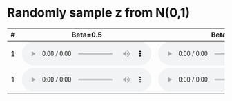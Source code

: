 # Randomly sample z from N(0,1)


|  # | Beta=0.5 | Beta=1 | Beta=2 | Beta=5 | 
| --- | --- | --- | --- | --- |
| 1 | <audio src="master/vae/samples_from_z/lambda_0_5_sample_z_0.wav" controls></audio> | <audio src="master/vae/samples_from_z/lambda_1_sample_z_0.wav" controls></audio>  |  <audio src="master/vae/samples_from_z/lambda_2_sample_z_0.wav" controls></audio>  |  <audio src="master/vae/samples_from_z/lambda_5_sample_z_0.wav" controls></audio>  |
| 1 | <audio src="master/vae/samples_from_z/lambda_0_5_sample_z_1.wav" controls></audio> | <audio src="master/vae/samples_from_z/lambda_1_sample_z_1.wav" controls></audio>  |  <audio src="master/vae/samples_from_z/lambda_2_sample_z_1.wav" controls></audio>  |  <audio src="master/vae/samples_from_z/lambda_5_sample_z_1.wav" controls></audio>  | 
 